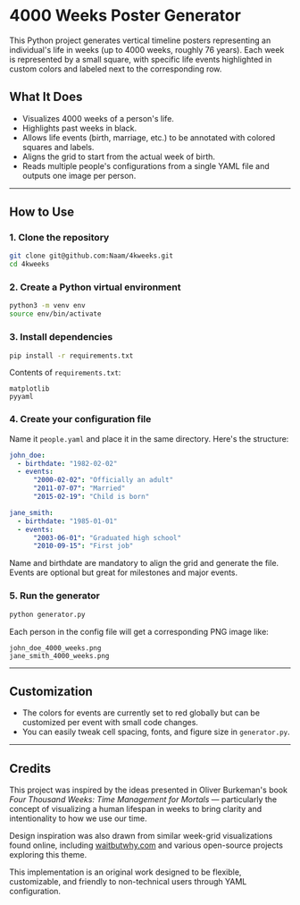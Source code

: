 # 4000 Weeks Poster Generator

This Python project generates vertical timeline posters representing an individual's life in weeks (up to 4000 weeks, roughly 76 years). Each week is represented by a small square, with specific life events highlighted in custom colors and labeled next to the corresponding row.

## What It Does

- Visualizes 4000 weeks of a person's life.
- Highlights past weeks in black.
- Allows life events (birth, marriage, etc.) to be annotated with colored squares and labels.
- Aligns the grid to start from the actual week of birth.
- Reads multiple people's configurations from a single YAML file and outputs one image per person.

---

## How to Use

### 1. Clone the repository

```bash
git clone git@github.com:Naam/4kweeks.git
cd 4kweeks
```

### 2. Create a Python virtual environment

```bash
python3 -m venv env
source env/bin/activate
```

### 3. Install dependencies

```bash
pip install -r requirements.txt
```

Contents of `requirements.txt`:

```plain
matplotlib
pyyaml
```

### 4. Create your configuration file

Name it `people.yaml` and place it in the same directory. Here's the structure:

```yaml
john_doe:
  - birthdate: "1982-02-02"
  - events:
      "2000-02-02": "Officially an adult"
      "2011-07-07": "Married"
      "2015-02-19": "Child is born"

jane_smith:
  - birthdate: "1985-01-01"
  - events:
      "2003-06-01": "Graduated high school"
      "2010-09-15": "First job"
```

Name and birthdate are mandatory to align the grid and generate the file.
Events are optional but great for milestones and major events.

### 5. Run the generator

```bash
python generator.py
```

Each person in the config file will get a corresponding PNG image like:

```plain
john_doe_4000_weeks.png
jane_smith_4000_weeks.png
```

---

## Customization

- The colors for events are currently set to red globally but can be customized per event with small code changes.
- You can easily tweak cell spacing, fonts, and figure size in `generator.py`.

---

## Credits

This project was inspired by the ideas presented in Oliver Burkeman's book _Four Thousand Weeks: Time Management for Mortals_ — particularly the concept of visualizing a human lifespan in weeks to bring clarity and intentionality to how we use our time.

Design inspiration was also drawn from similar week-grid visualizations found online, including [waitbutwhy.com](https://waitbutwhy.com/2014/05/life-weeks.html) and various open-source projects exploring this theme.

This implementation is an original work designed to be flexible, customizable, and friendly to non-technical users through YAML configuration.
